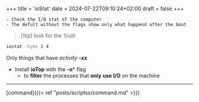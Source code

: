 +++
title = 'ioStat'
date = 2024-07-22T09:10:24+02:00
draft = false
+++

    - Check the I/O stat of the computer 
	- The defult without the flags show only what happend after the boot


>[!tip] look for the %util

```bash
iostat -hymx 1 4 
```
 Only things that have *activity*  **-xz**

- Install **ioTop** with the **-o*** flag
	- to **filter** the processes that **only use  I/O** on the machine


---

[command]({{< ref "posts/scriptss/command.md" >}})
